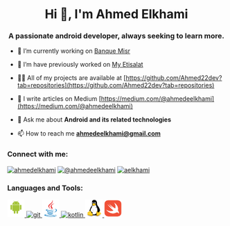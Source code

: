 <h1 align="center">Hi 👋, I'm Ahmed Elkhami</h1>
<h3 align="center">A passionate android developer, always seeking to learn more.</h3>

- 🔭 I’m currently working on [Banque Misr](https://play.google.com/store/apps/developer?id=Banque+Misr)

- 👯 I’m have previously worked on [My Etisalat](https://play.google.com/store/apps/details?id=com.etisalat&hl=en&gl=US)

- 👨‍💻 All of my projects are available at [https://github.com/Ahmed22dev?tab=repositories](https://github.com/Ahmed22dev?tab=repositories)

- 📝 I write articles on Medium [https://medium.com/@ahmedeelkhami](https://medium.com/@ahmedeelkhami)

- 💬 Ask me about **Android and its related technologies**

- 📫 How to reach me **ahmedeelkhami@gmail.com**

<h3 align="left">Connect with me:</h3>
<p align="left">
<a href="https://linkedin.com/in/ahmedelkhami" target="blank"><img align="center" src="https://raw.githubusercontent.com/rahuldkjain/github-profile-readme-generator/master/src/images/icons/Social/linked-in-alt.svg" alt="ahmedelkhami" height="30" width="40" /></a>
<a href="https://medium.com/@ahmedeelkhami" target="blank"><img align="center" src="https://raw.githubusercontent.com/rahuldkjain/github-profile-readme-generator/master/src/images/icons/Social/medium.svg" alt="@ahmedeelkhami" height="30" width="40" /></a>
<a href="https://codeforces.com/profile/aelkhami" target="blank"><img align="center" src="https://raw.githubusercontent.com/rahuldkjain/github-profile-readme-generator/master/src/images/icons/Social/codeforces.svg" alt="aelkhami" height="30" width="40" /></a>
</p>

<h3 align="left">Languages and Tools:</h3>
<p align="left"> <a href="https://developer.android.com" target="_blank" rel="noreferrer"> <img src="https://raw.githubusercontent.com/devicons/devicon/master/icons/android/android-original-wordmark.svg" alt="android" width="40" height="40"/> </a> <a href="https://git-scm.com/" target="_blank" rel="noreferrer"> <img src="https://www.vectorlogo.zone/logos/git-scm/git-scm-icon.svg" alt="git" width="40" height="40"/> </a> <a href="https://www.java.com" target="_blank" rel="noreferrer"> <img src="https://raw.githubusercontent.com/devicons/devicon/master/icons/java/java-original.svg" alt="java" width="40" height="40"/> </a> <a href="https://kotlinlang.org" target="_blank" rel="noreferrer"> <img src="https://www.vectorlogo.zone/logos/kotlinlang/kotlinlang-icon.svg" alt="kotlin" width="40" height="40"/> </a> <a href="https://www.linux.org/" target="_blank" rel="noreferrer"> <img src="https://raw.githubusercontent.com/devicons/devicon/master/icons/linux/linux-original.svg" alt="linux" width="40" height="40"/> </a> <a href="https://developer.apple.com/swift/" target="_blank" rel="noreferrer"> <img src="https://raw.githubusercontent.com/devicons/devicon/master/icons/swift/swift-original.svg" alt="swift" width="40" height="40"/> </a> </p>
